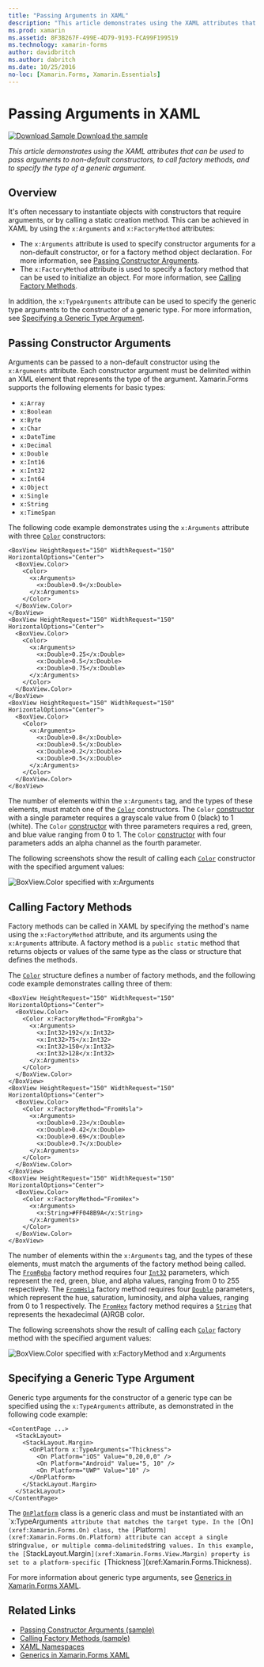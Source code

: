 ```yaml
---
title: "Passing Arguments in XAML"
description: "This article demonstrates using the XAML attributes that can be used to pass arguments to non-default constructors, to call factory methods, and to specify the type of a generic argument."
ms.prod: xamarin
ms.assetid: 8F3B267F-499E-4D79-9193-FCA99F199519
ms.technology: xamarin-forms
author: davidbritch
ms.author: dabritch
ms.date: 10/25/2016
no-loc: [Xamarin.Forms, Xamarin.Essentials]
---
```


# Passing Arguments in XAML

[![Download Sample](~/media/shared/download.png) Download the sample](/samples/xamarin/xamarin-forms-samples/xaml-passingconstructorarguments)

_This article demonstrates using the XAML attributes that can be used to pass arguments to non-default constructors, to call factory methods, and to specify the type of a generic argument._

## Overview

It's often necessary to instantiate objects with constructors that require arguments, or by calling a static creation method. This can be achieved in XAML by using the `x:Arguments` and `x:FactoryMethod` attributes:

- The `x:Arguments` attribute is used to specify constructor arguments for a non-default constructor, or for a factory method object declaration. For more information, see [Passing Constructor Arguments](#passing-constructor-arguments).
- The `x:FactoryMethod` attribute is used to specify a factory method that can be used to initialize an object. For more information, see [Calling Factory Methods](#calling-factory-methods).

In addition, the `x:TypeArguments` attribute can be used to specify the generic type arguments to the constructor of a generic type. For more information, see [Specifying a Generic Type Argument](#specifying-a-generic-type-argument).

## Passing Constructor Arguments

Arguments can be passed to a non-default constructor using the `x:Arguments` attribute. Each constructor argument must be delimited within an XML element that represents the type of the argument. Xamarin.Forms supports the following elements for basic types:

- `x:Array`
- `x:Boolean`
- `x:Byte`
- `x:Char`
- `x:DateTime`
- `x:Decimal`
- `x:Double`
- `x:Int16`
- `x:Int32`
- `x:Int64`
- `x:Object`
- `x:Single`
- `x:String`
- `x:TimeSpan`

The following code example demonstrates using the `x:Arguments` attribute with three [`Color`](xref:Xamarin.Forms.Color) constructors:

```xaml
<BoxView HeightRequest="150" WidthRequest="150" HorizontalOptions="Center">
  <BoxView.Color>
    <Color>
      <x:Arguments>
        <x:Double>0.9</x:Double>
      </x:Arguments>
    </Color>
  </BoxView.Color>
</BoxView>
<BoxView HeightRequest="150" WidthRequest="150" HorizontalOptions="Center">
  <BoxView.Color>
    <Color>
      <x:Arguments>
        <x:Double>0.25</x:Double>
        <x:Double>0.5</x:Double>
        <x:Double>0.75</x:Double>
      </x:Arguments>
    </Color>
  </BoxView.Color>
</BoxView>
<BoxView HeightRequest="150" WidthRequest="150" HorizontalOptions="Center">
  <BoxView.Color>
    <Color>
      <x:Arguments>
        <x:Double>0.8</x:Double>
        <x:Double>0.5</x:Double>
        <x:Double>0.2</x:Double>
        <x:Double>0.5</x:Double>
      </x:Arguments>
    </Color>
  </BoxView.Color>
</BoxView>
```

The number of elements within the `x:Arguments` tag, and the types of these elements, must match one of the [`Color`](xref:Xamarin.Forms.Color) constructors. The `Color` [constructor](xref:Xamarin.Forms.Color.%23ctor(System.Double)) with a single parameter requires a grayscale value from 0 (black) to 1 (white). The `Color` [constructor](xref:Xamarin.Forms.Color.%23ctor(System.Double,System.Double,System.Double)) with three parameters requires a red, green, and blue value ranging from 0 to 1. The `Color` [constructor](xref:Xamarin.Forms.Color.%23ctor(System.Double,System.Double,System.Double,System.Double)) with four parameters adds an alpha channel as the fourth parameter.

The following screenshots show the result of calling each [`Color`](xref:Xamarin.Forms.Color) constructor with the specified argument values:

![BoxView.Color specified with x:Arguments](passing-arguments-images/passing-arguments.png)

## Calling Factory Methods

Factory methods can be called in XAML by specifying the method's name using the `x:FactoryMethod` attribute, and its arguments using the `x:Arguments` attribute. A factory method is a `public static` method that returns objects or values of the same type as the class or structure that defines the methods.

The [`Color`](xref:Xamarin.Forms.Color) structure defines a number of factory methods, and the following code example demonstrates calling three of them:

```xaml
<BoxView HeightRequest="150" WidthRequest="150" HorizontalOptions="Center">
  <BoxView.Color>
    <Color x:FactoryMethod="FromRgba">
      <x:Arguments>
        <x:Int32>192</x:Int32>
        <x:Int32>75</x:Int32>
        <x:Int32>150</x:Int32>                        
        <x:Int32>128</x:Int32>
      </x:Arguments>
    </Color>
  </BoxView.Color>
</BoxView>
<BoxView HeightRequest="150" WidthRequest="150" HorizontalOptions="Center">
  <BoxView.Color>
    <Color x:FactoryMethod="FromHsla">
      <x:Arguments>
        <x:Double>0.23</x:Double>
        <x:Double>0.42</x:Double>
        <x:Double>0.69</x:Double>
        <x:Double>0.7</x:Double>
      </x:Arguments>
    </Color>
  </BoxView.Color>
</BoxView>
<BoxView HeightRequest="150" WidthRequest="150" HorizontalOptions="Center">
  <BoxView.Color>
    <Color x:FactoryMethod="FromHex">
      <x:Arguments>
        <x:String>#FF048B9A</x:String>
      </x:Arguments>
    </Color>
  </BoxView.Color>
</BoxView>
```

The number of elements within the `x:Arguments` tag, and the types of these elements, must match the arguments of the factory method being called. The [`FromRgba`](xref:Xamarin.Forms.Color.FromRgba(System.Int32,System.Int32,System.Int32,System.Int32)) factory method requires four [`Int32`](/dotnet/api/system.int32) parameters, which represent the red, green, blue, and alpha values, ranging from 0 to 255 respectively. The [`FromHsla`](xref:Xamarin.Forms.Color.FromHsla(System.Double,System.Double,System.Double,System.Double)) factory method requires four [`Double`](/dotnet/api/system.double) parameters, which represent the hue, saturation, luminosity, and alpha values, ranging from 0 to 1 respectively. The [`FromHex`](xref:Xamarin.Forms.Color.FromHex(System.String)) factory method requires a [`String`](/dotnet/api/system.string) that represents the hexadecimal (A)RGB color.

The following screenshots show the result of calling each [`Color`](xref:Xamarin.Forms.Color) factory method with the specified argument values:

![BoxView.Color specified with x:FactoryMethod and x:Arguments](passing-arguments-images/factory-methods.png)

## Specifying a Generic Type Argument

Generic type arguments for the constructor of a generic type can be specified using the `x:TypeArguments` attribute, as demonstrated in the following code example:

```xaml
<ContentPage ...>
  <StackLayout>
    <StackLayout.Margin>
      <OnPlatform x:TypeArguments="Thickness">
        <On Platform="iOS" Value="0,20,0,0" />
        <On Platform="Android" Value="5, 10" />
        <On Platform="UWP" Value="10" />
      </OnPlatform>
    </StackLayout.Margin>
  </StackLayout>
</ContentPage>
```

The [`OnPlatform`](xref:Xamarin.Forms.OnPlatform`1) class is a generic class and must be instantiated with an `x:TypeArguments` attribute that matches the target type. In the [`On`](xref:Xamarin.Forms.On) class, the [`Platform`](xref:Xamarin.Forms.On.Platform) attribute can accept a single `string` value, or multiple comma-delimited `string` values. In this example, the [`StackLayout.Margin`](xref:Xamarin.Forms.View.Margin) property is set to a platform-specific [`Thickness`](xref:Xamarin.Forms.Thickness).

For more information about generic type arguments, see [Generics in Xamarin.Forms XAML](generics.md).

## Related Links

- [Passing Constructor Arguments (sample)](/samples/xamarin/xamarin-forms-samples/xaml-passingconstructorarguments)
- [Calling Factory Methods (sample)](/samples/xamarin/xamarin-forms-samples/xaml-callingfactorymethods)
- [XAML Namespaces](~/xamarin-forms/xaml/namespaces.md)
- [Generics in Xamarin.Forms XAML](generics.md)